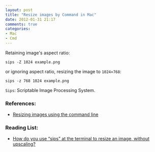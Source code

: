 ```yaml
---
layout: post
title: "Resize images by Command in Mac"
date: 2012-01-31 21:17
comments: true
categories: 
- Mac
- Cmd
---
```


Retaining image's aspect ratio:

    sips -Z 1024 example.png

or ignoring aspect ratio, resizing the image to `1024×768`:

    sips -z 768 1024 example.png

`Sips`: Scriptable Image Processing System.

### References:

- [Resizing images using the command line][]


### Reading List:
- [How do you use “sips” at the terminal to resize an image, without upscaling?][]

[Resizing images using the command line]: http://www.ainotenshi.org/818/resizing-images-using-the-command-line

[How do you use “sips” at the terminal to resize an image, without upscaling?]: http://superuser.com/questions/241212/how-do-you-use-sips-at-the-terminal-to-resize-an-image-without-upscaling
